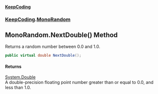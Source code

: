 #### [KeepCoding](index.md 'index')
### [KeepCoding](KeepCoding.md 'KeepCoding').[MonoRandom](MonoRandom.md 'KeepCoding.MonoRandom')
## MonoRandom.NextDouble() Method
Returns a random number between 0.0 and 1.0.  
```csharp
public virtual double NextDouble();
```
#### Returns
[System.Double](https://docs.microsoft.com/en-us/dotnet/api/System.Double 'System.Double')  
A double-precision floating point number greater than or equal to 0.0, and less than 1.0.
